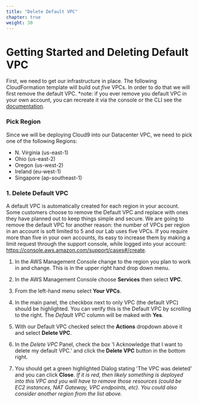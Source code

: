 ```yaml
---
title: "Delete Default VPC"
chapter: true
weight: 30
---
```


# Getting Started and Deleting Default VPC

First, we need to get our infrastructure in place. The following CloudFormation template will build out _five_ VPCs. In order to do that we will first remove the default VPC. \*note: if you ever remove you default VPC in your own account, you can recreate it via the console or the CLI see the [documentation](https://docs.aws.amazon.com/vpc/latest/userguide/default-vpc.html#create-default-vpc "AWS Default VPC Documentation").

### Pick Region

Since we will be deploying Cloud9 into our Datacenter VPC, we need to pick one of the following Regions:

- N. Virginia (us-east-1)
- Ohio (us-east-2)
- Oregon (us-west-2)
- Ireland (eu-west-1)
- Singapore (ap-southeast-1)

### 1. Delete Default VPC

A default VPC is automatically created for each region in your account. Some customers choose to remove the Default VPC and replace with ones they have planned out to keep things simple and secure. We are going to remove the default VPC for another reason: the number of VPCs per region in an account is soft limited to 5 and our Lab uses five VPCs. If you require more than five in your own accounts, its easy to increase them by making a limit request through the support console, while logged into your account: https://console.aws.amazon.com/support/cases#/create.

1. In the AWS Management Console change to the region you plan to work in and change. This is in the upper right hand drop down menu.

1. In the AWS Management Console choose **Services** then select **VPC**.

1. From the left-hand menu select **Your VPCs**.

1. In the main panel, the checkbox next to only VPC (the default VPC) should be highlighted. You can verify this is the Default VPC by scrolling to the right. The _Default VPC_ column will be maked with **Yes**.

1. With our Default VPC checked select the **Actions** dropdown above it and select **Delete VPC**.

1. In the _Delete VPC_ Panel, check the box 'I Acknowledge that I want to delete my default VPC.' and click the **Delete VPC** button in the bottom right.

1. You should get a green highlighted Dialog stating 'The VPC was deleted' and you can click **Close**. _If it is red, then likely something is deployed into this VPC and you will have to remove those resources (could be EC2 instances, NAT Gateway, VPC endpoints, etc). You could also consider another region from the list above._
